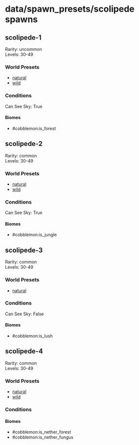 # data/spawn_presets/scolipede spawns  
  
## scolipede-1  
Rarity: uncommon  
Levels: 30-49  
  
### World Presets  
* [natural](/data/world_presets/natural.md)  
* [wild](/data/world_presets/wild.md)  
  
### Conditions  
Can See Sky: True  
  
#### Biomes  
  * #cobblemon:is_forest
  
  
## scolipede-2  
Rarity: common  
Levels: 30-49  
  
### World Presets  
* [natural](/data/world_presets/natural.md)  
* [wild](/data/world_presets/wild.md)  
  
### Conditions  
Can See Sky: True  
  
#### Biomes  
  * #cobblemon:is_jungle
  
  
## scolipede-3  
Rarity: common  
Levels: 30-49  
  
### World Presets  
* [natural](/data/world_presets/natural.md)  
  
### Conditions  
Can See Sky: False  
  
#### Biomes  
  * #cobblemon:is_lush
  
  
## scolipede-4  
Rarity: common  
Levels: 30-49  
  
### World Presets  
* [natural](/data/world_presets/natural.md)  
* [wild](/data/world_presets/wild.md)  
  
### Conditions  
  
#### Biomes  
  * #cobblemon:is_nether_forest
  * #cobblemon:is_nether_fungus
  
